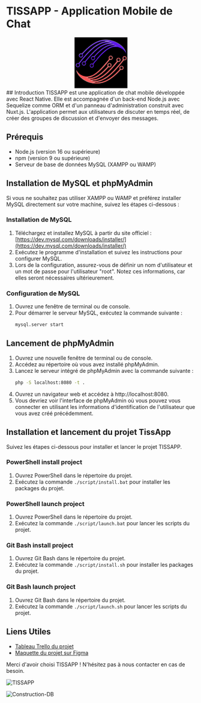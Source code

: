 # TISSAPP - Application Mobile de Chat

<div align="center">
  <img src="./script/Logo.png" alt="Logo TISSAPP">
</div>
## Introduction
TISSAPP est une application de chat mobile développée avec React Native. Elle est accompagnée d'un back-end Node.js avec Sequelize comme ORM et d'un panneau d'administration construit avec Nuxt.js. L'application permet aux utilisateurs de discuter en temps réel, de créer des groupes de discussion et d'envoyer des messages.

## Prérequis
- Node.js (version 16 ou supérieure)
- npm (version 9 ou supérieure)
- Serveur de base de données MySQL (XAMPP ou WAMP)

## Installation de MySQL et phpMyAdmin
Si vous ne souhaitez pas utiliser XAMPP ou WAMP et préférez installer MySQL directement sur votre machine, suivez les étapes ci-dessous :

### Installation de MySQL
1. Téléchargez et installez MySQL à partir du site officiel : [https://dev.mysql.com/downloads/installer/](https://dev.mysql.com/downloads/installer/)
2. Exécutez le programme d'installation et suivez les instructions pour configurer MySQL.
3. Lors de la configuration, assurez-vous de définir un nom d'utilisateur et un mot de passe pour l'utilisateur "root". Notez ces informations, car elles seront nécessaires ultérieurement.

### Configuration de MySQL
1. Ouvrez une fenêtre de terminal ou de console.
2. Pour démarrer le serveur MySQL, exécutez la commande suivante :
   ```bash
   mysql.server start

## Lancement de phpMyAdmin
1. Ouvrez une nouvelle fenêtre de terminal ou de console.
2. Accédez au répertoire où vous avez installé phpMyAdmin.
3. Lancez le serveur intégré de phpMyAdmin avec la commande suivante :
   ```bash
   php -S localhost:8080 -t .
4. Ouvrez un navigateur web et accédez à http://localhost:8080.
5. Vous devriez voir l'interface de phpMyAdmin où vous pouvez vous connecter en utilisant les informations d'identification de l'utilisateur que vous avez créé précédemment.


## Installation et lancement du projet TissApp
Suivez les étapes ci-dessous pour installer et lancer le projet TISSAPP.

### PowerShell install project
1. Ouvrez PowerShell dans le répertoire du projet.
2. Exécutez la commande `./script/install.bat` pour installer les packages du projet.
### PowerShell launch project
1. Ouvrez PowerShell dans le répertoire du projet.
2. Exécutez la commande `./script/launch.bat` pour lancer les scripts du projet.

### Git Bash install project
1. Ouvrez Git Bash dans le répertoire du projet.
2. Exécutez la commande `./script/install.sh` pour installer les packages du projet.

### Git Bash launch project
1. Ouvrez Git Bash dans le répertoire du projet.
2. Exécutez la commande `./script/launch.sh` pour lancer les scripts du projet.

## Liens Utiles
- [Tableau Trello du projet](https://trello.com/invite/tchessisamirismailsalim/ATTI9472e90e9d0b4861b4b1a72e24a8ecd3FCA49511)
- [Maquette du projet sur Figma](https://www.figma.com/file/pCwlYbexxiYcB8oRVCCwf5/Untitled?node-id=0%3A1&t=QOBwCJjSdCwnd9wU-0)

Merci d'avoir choisi TISSAPP ! N'hésitez pas à nous contacter en cas de besoin.

![TISSAPP](./script/TissApp.png)

![Construction-DB](./script/Construction%20DB.png)
